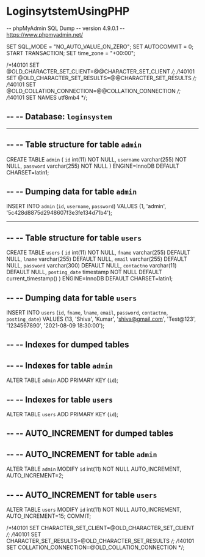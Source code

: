 # LoginsytstemUsingPHP

-- phpMyAdmin SQL Dump
-- version 4.9.0.1
-- https://www.phpmyadmin.net/


SET SQL_MODE = "NO_AUTO_VALUE_ON_ZERO";
SET AUTOCOMMIT = 0;
START TRANSACTION;
SET time_zone = "+00:00";


/*!40101 SET @OLD_CHARACTER_SET_CLIENT=@@CHARACTER_SET_CLIENT */;
/*!40101 SET @OLD_CHARACTER_SET_RESULTS=@@CHARACTER_SET_RESULTS */;
/*!40101 SET @OLD_COLLATION_CONNECTION=@@COLLATION_CONNECTION */;
/*!40101 SET NAMES utf8mb4 */;

--
-- Database: `loginsystem`
--

-- --------------------------------------------------------

--
-- Table structure for table `admin`
--

CREATE TABLE `admin` (
  `id` int(11) NOT NULL,
  `username` varchar(255) NOT NULL,
  `password` varchar(255) NOT NULL
) ENGINE=InnoDB DEFAULT CHARSET=latin1;

--
-- Dumping data for table `admin`
--

INSERT INTO `admin` (`id`, `username`, `password`) VALUES
(1, 'admin', '5c428d8875d2948607f3e3fe134d71b4');

-- --------------------------------------------------------

--
-- Table structure for table `users`
--

CREATE TABLE `users` (
  `id` int(11) NOT NULL,
  `fname` varchar(255) DEFAULT NULL,
  `lname` varchar(255) DEFAULT NULL,
  `email` varchar(255) DEFAULT NULL,
  `password` varchar(300) DEFAULT NULL,
  `contactno` varchar(11) DEFAULT NULL,
  `posting_date` timestamp NOT NULL DEFAULT current_timestamp()
) ENGINE=InnoDB DEFAULT CHARSET=latin1;

--
-- Dumping data for table `users`
--

INSERT INTO `users` (`id`, `fname`, `lname`, `email`, `password`, `contactno`, `posting_date`) VALUES
(13, 'Shiva', 'Kumar', 'shiva@gmail.com', 'Test@123', '1234567890', '2021-08-09 18:30:00');

--
-- Indexes for dumped tables
--

--
-- Indexes for table `admin`
--
ALTER TABLE `admin`
  ADD PRIMARY KEY (`id`);

--
-- Indexes for table `users`
--
ALTER TABLE `users`
  ADD PRIMARY KEY (`id`);

--
-- AUTO_INCREMENT for dumped tables
--

--
-- AUTO_INCREMENT for table `admin`
--
ALTER TABLE `admin`
  MODIFY `id` int(11) NOT NULL AUTO_INCREMENT, AUTO_INCREMENT=2;

--
-- AUTO_INCREMENT for table `users`
--
ALTER TABLE `users`
  MODIFY `id` int(11) NOT NULL AUTO_INCREMENT, AUTO_INCREMENT=15;
COMMIT;

/*!40101 SET CHARACTER_SET_CLIENT=@OLD_CHARACTER_SET_CLIENT */;
/*!40101 SET CHARACTER_SET_RESULTS=@OLD_CHARACTER_SET_RESULTS */;
/*!40101 SET COLLATION_CONNECTION=@OLD_COLLATION_CONNECTION */;
